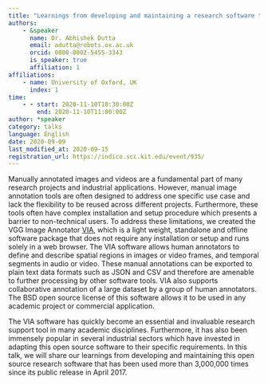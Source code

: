 ```yaml
---
title: "Learnings from developing and maintaining a research software that has been used more than 3 million times in the last 3 years"
authors:
    - &speaker
      name: Dr. Abhishek Dutta
      email: adutta@robots.ox.ac.uk
      orcid: 0000-0002-5455-3343
      is_speaker: true
      affiliation: 1
affiliations:
    - name: University of Oxford, UK
      index: 1
time: 
    - - start: 2020-11-10T10:30:00Z
        end: 2020-11-10T11:00:00Z
author: *speaker
category: talks
language: English
date: 2020-09-09
last_modified_at: 2020-09-15
registration_url: https://indico.scc.kit.edu/event/935/
---
```

Manually annotated images and videos are a fundamental part of many research projects and industrial applications. However, manual image annotation tools are often designed to address one specific use case and lack the flexibility to be reused across different projects. Furthermore, these tools often have complex installation and setup procedure which presents a barrier to non-technical users. To address these limitations, we created the VGG Image Annotator [VIA](http://www.robots.ox.ac.uk/~vgg/software/via/),  which is a light weight, standalone and offline software package that does not require any installation or setup and runs solely in a web browser. The VIA software allows human annotators to define and describe spatial regions in images or video frames,  and temporal segments in audio or video. These manual annotations can be exported to plain text data formats such as JSON and CSV and therefore are amenable to further processing by other software tools. VIA also supports collaborative annotation of a large dataset by a group of human annotators. The BSD open source license of this software allows it to be used in any academic project or commercial application.

The VIA software has quickly become an essential and invaluable research support tool in many academic disciplines. Furthermore, it has also been immensely popular in several industrial sectors which have invested in adapting this open source software to their specific requirements. In this talk, we will share our learnings from developing and maintaining this open source research software that has been used more than 3,000,000 times since its public release in April 2017.

